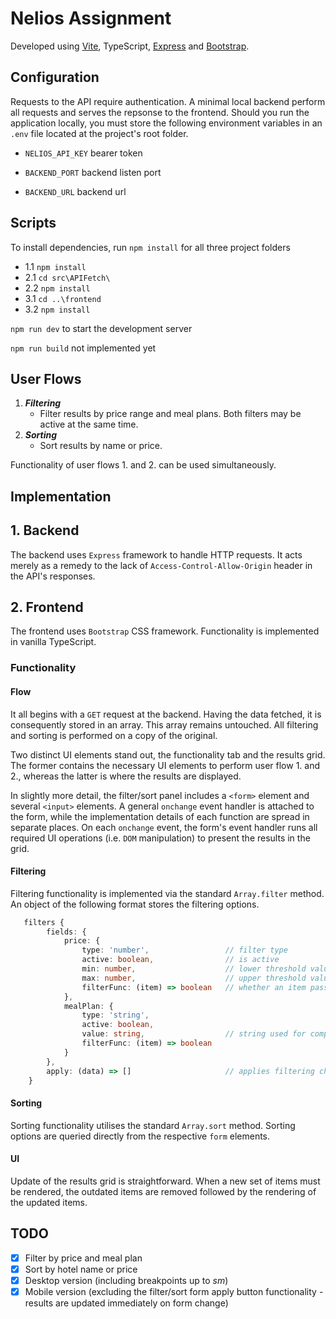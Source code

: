 # Nelios Assignment

Developed using [Vite](https://vitejs.dev), TypeScript, [Express](https://expressjs.com) and [Bootstrap](https://getbootstrap.com).


## Configuration
Requests to the API require authentication. A minimal local backend perform all requests and serves the repsonse to the frontend. Should you run the application locally, you must store the following environment variables in an `.env` file located at the project's root folder.

- `NELIOS_API_KEY`  bearer token

- `BACKEND_PORT`    backend listen port

- `BACKEND_URL`     backend url

## Scripts

To install dependencies, run `npm install` for all three project folders 
  - 1.1 `npm install`
  - 2.1 `cd src\APIFetch\`
  - 2.2 `npm install`
  - 3.1 `cd ..\frontend`
  - 3.2 `npm install`

`npm run dev` to start the development server

`npm run build` not implemented yet 

## User Flows
1. _**Filtering**_
   - Filter results by price range and meal plans. Both filters may be active at the same time.
2. _**Sorting**_
   - Sort results by name or price.

Functionality of user flows 1. and 2. can be used simultaneously.

## Implementation
## 1. Backend
The backend uses `Express` framework to handle HTTP requests. It acts merely as a remedy to the lack of `Access-Control-Allow-Origin` header in the API's responses.

## 2. Frontend
The frontend uses `Bootstrap` CSS framework. Functionality is implemented in vanilla TypeScript.

### Functionality
#### Flow
It all begins with a `GET` request at the backend. Having the data fetched, it is consequently stored in an array. This array remains untouched. All filtering and sorting is performed on a copy of the original.

Two distinct UI elements stand out, the functionality tab and the results grid.
The former contains the necessary UI elements to perform user flow 1. and 2., whereas the latter is where the results are displayed.

In slightly more detail, the filter/sort panel includes a `<form>` element and several `<input>` elements. A general `onchange` event handler is attached to the form, while the implementation details of each function are spread in separate places.
On each `onchange` event, the form's event handler runs all required UI operations (i.e. `DOM` manipulation) to present the results in the grid.

#### Filtering
Filtering functionality is implemented via the standard `Array.filter` method.
An object of the following format stores the filtering options.
```typescript
   filters {
        fields: {
            price: {
                type: 'number',                 // filter type
                active: boolean,                // is active
                min: number,                    // lower threshold value
                max: number,                    // upper threshold value
                filterFunc: (item) => boolean   // whether an item passes fitlering criteria
            },
            mealPlan: {
                type: 'string',
                active: boolean,
                value: string,                  // string used for comparison
                filterFunc: (item) => boolean
            }
        },
        apply: (data) => []                     // applies filtering chain on array
    }
```

#### Sorting
Sorting functionality utilises the standard `Array.sort` method. Sorting options are queried directly from the respective `form` elements.

#### UI
Update of the results grid is straightforward. When a new set of items must be rendered, the outdated items are removed followed by the rendering of the updated items.

## TODO
- [x] Filter by price and meal plan
- [x] Sort by hotel name or price
- [x] Desktop version (including breakpoints up to _sm_)
- [x] Mobile version (excluding the filter/sort form apply button functionality - results are updated immediately on form change)
